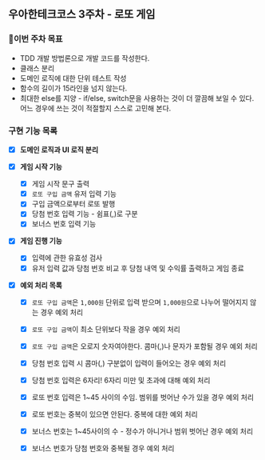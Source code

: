 ## 우아한테크코스 3주차 - 로또 게임

### 🚀이번 주차 목표
- TDD 개발 방법론으로 개발 코드를 작성한다.
- 클래스 분리
- 도메인 로직에 대한 단위 테스트 작성
- 함수의 길이가 15라인을 넘지 않는다.
- 최대한 else를 지양 -  if/else, switch문을 사용하는 것이 더 깔끔해 보일 수 있다. 어느 경우에 쓰는 것이 적절할지 스스로 고민해 본다.

### 구현 기능 목록

- [x] **도메인 로직과 UI 로직 분리**

- [x] **게임 시작 기능**
    - [x] 게임 시작 문구 출력
    - [x] `로또 구입 금액` 유저 입력 기능
    - [x] 구입 금액으로부터 로또 발행
    - [x] 당첨 번호 입력 기능 - 쉼표(,)로 구분
    - [x] 보너스 번호 입력 기능

- [x] **게임 진행 기능**
    - [x] 입력에 관한 유효성 검사
    - [x] 유저 입력 값과 당첨 번호 비교 후 당첨 내역 및 수익률 출력하고 게임 종료

- [x] **예외 처리 목록**
    - [x] `로또 구입 금액`은 `1,000원` 단위로 입력 받으며 `1,000원`으로 나누어 떨어지지 않는 경우 예외 처리
    - [x] `로또 구입 금액`이 최소 단위보다 작을 경우 예외 처리
    - [x] `로또 구입 금액`은 오로지 숫자여야한다. 콤마(,)나 문자가 포함될 경우 예외 처리
    - [x] 당첨 번호 입력 시 콤마(,) 구분없이 입력이 들어오는 경우 예외 처리
    - [x] 당첨 번호 입력은 6자리! 6자리 미만 및 초과에 대해 예외 처리
    - [x] 로또 번호 입력은 1~45 사이의 수임. 범위를 벗어난 수가 있을 경우 예외 처리
    - [x] 로또 번호는 중복이 있으면 안된다. 중복에 대한 예외 처리
    - [x] 보너스 번호는 1~45사이의 수 - 정수가 아니거나 범위 벗어난 경우 예외 처리
    - [x] 보너스 번호가 당첨 번호와 중복될 경우 예외 처리
    
